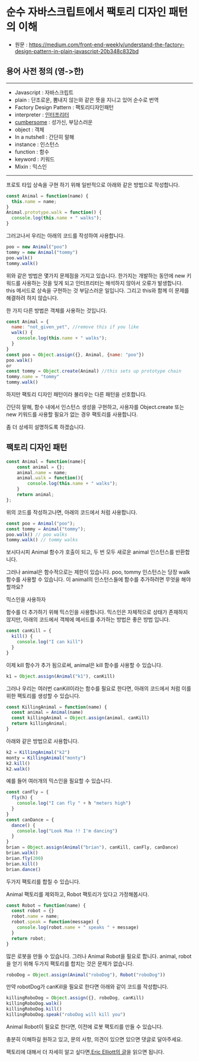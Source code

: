 # 순수 자바스크립트에서 팩토리 디자인 패턴의 이해

- 원문 : https://medium.com/front-end-weekly/understand-the-factory-design-pattern-in-plain-javascript-20b348c832bd

## 용어 사전 정의 (영->한)

---

- Javascript : 자바스크립트
- plain : 단조로운, 뽐내지 않는와 같은 뜻을 지니고 있어 순수로 번역
- Factory Design Pattern : 팩토리디자인패턴
- interpreter : [인터프리터](http://www.terms.co.kr/interpreter.htm)
- [cumbersome](https://ko.wiktionary.org/wiki/cumbersome) : 성가신, 부담스러운
- object : 객체
- In a nutshell : 간단히 말해
- instance : 인스턴스
- function : 함수
- keyword : 키워드
- Mixin : 믹스인

---

프로토 타입 상속을 구현 하기 위해 일반적으로 아래와 같은 방법으로 작성합니다.

```javascript
const Animal = function(name) {
  this.name = name;
}
Animal.prototype.walk = function() {
  console.log(this.name + " walks");
}
```

그러고나서 우리는 아래의 코드를 작성하여 사용합니다.

```javascript
poo = new Animal("poo")
tommy = new Animal("tommy")
poo.walk()
tommy.walk()
```

위와 같은 방법은 몇가지 문제점을 가지고 있습니다. 한가지는 개발하는 동안에 new 키워드를 사용하는 것을 잊게 되고 인터프리터는 해석하지 않아서 오류가 발생합니다. this 메서드로 상속을 구현하는 것 부담스러운 일입니다. 그리고 this와 함께 이 문제를 해결하려 하지 않습니다.

한 가지 다른 방법은 객체를 사용하는 것입니다.

```javascript
const Animal = {
  name: "not_given_yet", //remove this if you like
  walk() {
    console.log(this.name + " walks");
  }
}
const poo = Object.assign({}, Animal, {name: "poo"})
poo.walk()
or
const tommy = Object.create(Animal) //this sets up prototype chain
tommy.name = "tommy"
tommy.walk()
```

하지만 팩토리 디자인 패턴이라 불리우는 다른 패턴을 선호합니다.

간단히 말해, 함수 내에서 인스턴스 생성을 구현하고, 사용자를 Object.create 또는 new 키워드를 사용할 필요가 없는 경우 팩토리를 사용합니다.

좀 더 상세히 설명하도록 하겠습니다.

## 팩토리 디자인 패턴

```javascript
const Animal = function(name){
    const animal = {};
    animal.name = name;
    animal.walk = function(){
        console.log(this.name + " walks");
    }
    return animal;
};
```

위의 코드를 작성하고나면, 아래의 코드에서 처럼 사용합니다.

```javascript
const poo = Animal("poo");
const tommy = Animal("tommy");
poo.walk() // poo walks
tommy.walk() // tommy walks
```

보시다시피 Animal 함수가 호출이 되고, 두 번 모두 새로운 animal 인스턴스를 반환합니다.

그러나 animal은 함수적으로는 제한이 있습니다. poo, tommy 인스턴스는 당장 walk 함수를 사용할 수 있습니다. 이 animal의 인스턴스들에 함수를 추가하려면 무엇을 해야 할까요?

믹스인을 사용하자

함수를 더 추가하기 위해 믹스인을 사용합니다. 믹스인은 자체적으로 상태가 존재하지 않지만, 아래의 코드에서 객체에 메서드를 추가하는 방법은 좋은 방법 입니다.

```javascript
const canKill = {
  kill() {
    console.log("I can kill")
  }
}
```

이제 kill 함수가 추가 됨으로써, animal은 kill 함수를 사용할 수 있습니다.

```javascript
k1 = Object.assign(Animal("k1"), canKill)
```

그러나 우리는 여러번 canKill이라는 함수를 필요로 한다면, 아래의 코드에서 처럼 이를 위한 팩토리를 생성할 수 있습니다.

```javascript
const KillingAnimal = function(name) {
  const animal = Animal(name)
  const killingAnimal = Object.assign(animal, canKill)
  return killingAnimal;
}
```

아래와 같은 방법으로 사용합니다.

```javascript
k2 = KillingAnimal("k2")
monty = KillingAnimal("monty")
k2.kill()
k2.walk()
```

예를 들어 여러개의 믹스인을 필요할 수 있습니다.

```javascript
const canFly = {
  fly(h) {
    console.log("I can fly " + h "meters high")
  }
}
const canDance = {
  dance() {
    console.log("Look Maa !! I'm dancing")
  }
}
brian = Object.assign(Animal("brian"), canKill, canFly, canDance)
brian.walk()
brian.fly(200)
brian.kill()
brian.dance()
```

두가지 팩토리를 합칠 수 있습니다.

Animal 팩토리를 제외하고, Robot 팩토리가 있다고 가정해봅시다.

```javascript
const Robot = function(name) {
  const robot = {}
  robot.name = name;
  robot.speak = function(message) {
    console.log(robot.name + " speaks " + message)
  }
  return robot;
}
```

많은 로봇을 만들 수 있습니다. 그러나 Animal Robot을 필요로 합니다. animal, robot을 얻기 위해 두가지 팩토리를 합치는 것은 문제가 없습니다.

```javascript
roboDog = Object.assign(Animal("roboDog"), Robot("roboDog"))
```

만약 robotDog가 canKill을 필요로 한다면 아래와 같이 코드를 작성합니다.

```javascript
killingRoboDog = Object.assign({}, roboDog, canKill)
killingRoboDog.walk()
killingRoboDog.kill()
killingRoboDog.speak("roboDog will kill you")
```

Animal Robot이 필요로 한다면, 이전에 로봇 팩토리를 만들 수 있습니다.

충분히 이해하길 원하고 있고, 문의 사항, 의견이 있으면 있으면 댓글로 달아주세요.

팩토리에 대해서 더 자세히 알고 싶다면,[Eric Elliott의 글](https://medium.com/javascript-scene/javascript-factory-functions-with-es6-4d224591a8b1)을 읽으면 됩니다.